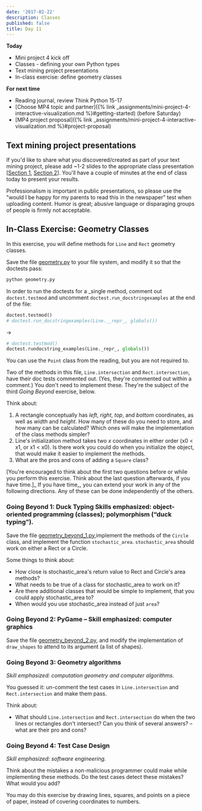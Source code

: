 ```yaml
---
date: '2017-02-22'
description: Classes
published: false
title: Day 11
---
```


**Today**

* Mini project 4 kick off
* Classes - defining your own Python types
* Text mining project presentations
* In-class exercise: define geometry classes

**For next time**

* Reading journal, review Think Python 15-17
* [Choose MP4 topic and partner]({% link _assignments/mini-project-4-interactive-visualization.md %}#getting-started) (before Saturday)
* [MP4 project proposal]({% link _assignments/mini-project-4-interactive-visualization.md %}#project-proposal)


## Text mining project presentations

If you'd like to share what you discovered/created as part of your text mining
project, please add ~1-2 slides to the appropriate class presentation
[[Section 1](https://docs.google.com/presentation/d/1rTXarYGF4fp8cYALGSJv5AMNk0PIe8RnMqkDFnfAqS4/edit?usp=sharing),
[Section 2](https://docs.google.com/presentation/d/1VvfAsA7XPUs9n1CoLvAuK1CHncu4AiIKFzvzI30IDlo/edit?usp=sharing)].
You'll have a couple of minutes at the end of class today to present your
results.

Professionalism is important in public presentations, so please use the "would
I be happy for my parents to read this in the newspaper" test when uploading
content. Humor is great; abusive language or disparaging groups of people is
firmly not acceptable.

## In-Class Exercise: Geometry Classes

In this exercise, you will define methods for `Line` and `Rect` geometry
classes.

Save the file
[geometry.py](https://raw.githubusercontent.com/{{site.course.github_owner}}/ClassNotes/master/geometry.py)
to your file system, and modify it so that the doctests pass:

``` bash
python geometry.py
```

In order to run the doctests for a _single method, comment out
`doctest.testmod` and uncomment `doctest.run_docstringexamples` at the end of
the file:

``` python
doctest.testmod()
# doctest.run_docstringexamples(Line.__repr_, globals())
```
→
``` python
# doctest.testmod()
doctest.rundocstring_examples(Line._repr_, globals())
```

You can use the `Point` class from the reading, but you are not required to.

Two of the methods in this file, `Line.intersection` and `Rect.intersection`,
have their doc tests commented out. (Yes, they're commented out within a
comment.) You don't need to implement these. They're the subject of the third _Going Beyond_ exercise, below.

Think about:

1. A rectangle conceptually has _left_, _right_, _top_, and _bottom_ coordinates, as well as _width_ and _height_. How many of these do you need to store, and how many can be calculated? Which ones will make the implementation of the class methods simpler?
2. Line's initialization method takes two _x_ coordinates in either order (x0 &lt; x1, or x1 &lt; x0). Is there work you could do when you initialize the object, that would make it easier to implement the methods.
3. What are the pros and cons of adding a `Square` class?

[You're encouraged to think about the first two questions before or while you
perform this exercise. Think about the last question afterwards, if you have
time.]_ If you have time_, you can extend your work in any of the following
directions. Any of these can be done independently of the others.

### Going Beyond 1: Duck Typing Skills emphasized: object-oriented programming (classes); polymorphism (“duck typing”).

Save the file
[geometry_beyond_1.py](https://raw.githubusercontent.com/{{site.course.github_owner}}/ClassNotes/master/geometry_beyond_1.py),implement
the methods of the `Circle` class, and implement the function `stochastic_area`.
`stochastic_area` should work on either a Rect or a Circle.

Some things to think about:

* How close is stochastic_area's return value to Rect and Circle's area methods?
* What needs to be true of a class for stochastic_area to work on it?
* Are there additional classes that would be simple to implement, that you could apply stochastic_area to?
* When would you use stochastic_area instead of just `area`?

### Going Beyond 2: PyGame – Skill emphasized: computer graphics

Save the file
[geometry_beyond_2.py](https://raw.githubusercontent.com/{{site.course.github_owner}}/ClassNotes/master/geometry_beyond_2.py),
and modify the implementation of `draw_shapes` to attend to its argument (a
list of shapes).


### Going Beyond 3: Geometry algorithms

_Skill emphasized: computation geometry and computer algorithms._

You guessed it: un-comment the test cases in `Line.intersection` and
`Rect.intersection` and make them pass.

Think about:

* What should `Line.intersection` and `Rect.intersection` do when the two lines or rectangles don't intersect? Can you think of several answers? – what are their pro and cons?


### Going Beyond 4: Test Case Design

_Skill emphasized: software engineering._

Think about the mistakes a non-malicious programmer could make while
implementing these methods. Do the test cases detect these mistakes? What
would you add?

You may do this exercise by drawing lines, squares, and points on a piece of
paper, instead of covering coordinates to numbers.
